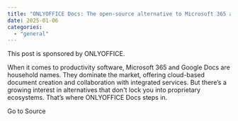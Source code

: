```yaml
---
title: "ONLYOFFICE Docs: The open-source alternative to Microsoft 365 and Google Docs"
date: 2025-01-06
categories: 
  - "general"
---
```


This post is sponsored by ONLYOFFICE.

When it comes to productivity software, Microsoft 365 and Google Docs are household names. They dominate the market, offering cloud-based document creation and collaboration with integrated services. But there’s a growing interest in alternatives that don't lock you into proprietary ecosystems. That’s where ONLYOFFICE Docs steps in.

Go to Source
